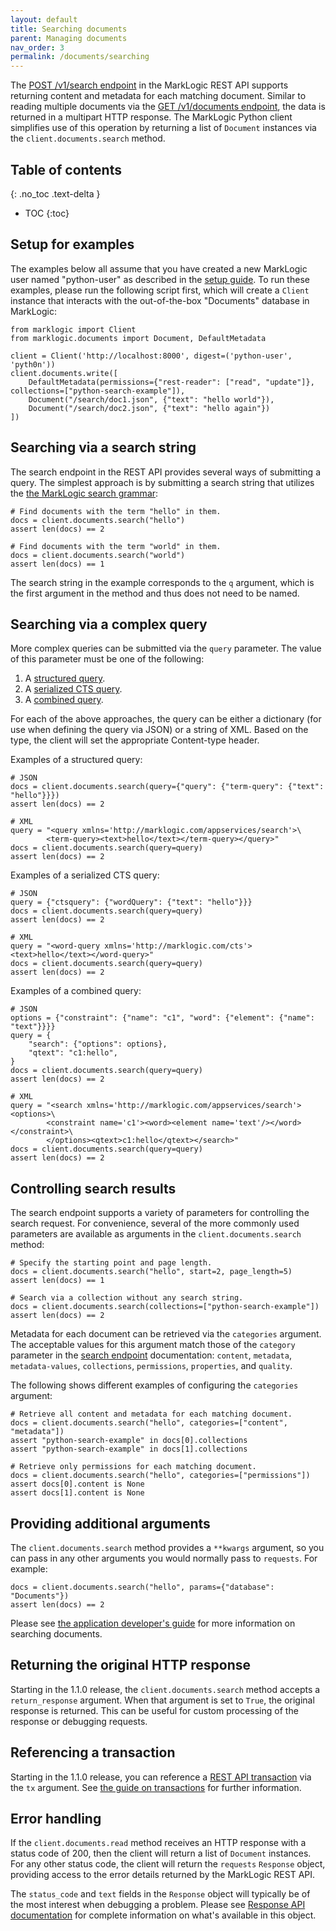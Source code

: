 ```yaml
---
layout: default
title: Searching documents
parent: Managing documents
nav_order: 3
permalink: /documents/searching
---
```


The [POST /v1/search endpoint](https://docs.marklogic.com/REST/POST/v1/search) in the MarkLogic REST API supports
returning content and metadata for each matching document. Similar to reading multiple documents via the 
[GET /v1/documents endpoint](https://docs.marklogic.com/REST/GET/v1/documents), the data is returned in a multipart
HTTP response. The MarkLogic Python client simplifies use of this operation by returning a list of `Document` instances
via the `client.documents.search` method.

## Table of contents
{: .no_toc .text-delta }

- TOC
{:toc}

## Setup for examples

The examples below all assume that you have created a new MarkLogic user named "python-user" as described in the 
[setup guide](../example-setup.md). To run these examples, please run the following script first, which will 
create a `Client` instance that interacts with the out-of-the-box "Documents" database in MarkLogic:

```
from marklogic import Client
from marklogic.documents import Document, DefaultMetadata

client = Client('http://localhost:8000', digest=('python-user', 'pyth0n'))
client.documents.write([
    DefaultMetadata(permissions={"rest-reader": ["read", "update"]}, collections=["python-search-example"]),
    Document("/search/doc1.json", {"text": "hello world"}),
    Document("/search/doc2.json", {"text": "hello again"})
])
```

## Searching via a search string

The search endpoint in the REST API provides several ways of submitting a query. The simplest approach is by submitting
a search string that utilizes the
[the MarkLogic search grammar](https://docs.marklogic.com/guide/search-dev/search-api#id_41745):

```
# Find documents with the term "hello" in them.
docs = client.documents.search("hello")
assert len(docs) == 2

# Find documents with the term "world" in them.
docs = client.documents.search("world")
assert len(docs) == 1
```

The search string in the example corresponds to the `q` argument, which is the first argument in the method and thus
does not need to be named. 

## Searching via a complex query

More complex queries can be submitted via the `query` parameter. The value of this parameter must be one of the
following:

1. A [structured query](https://docs.marklogic.com/guide/search-dev/structured-query#).
2. A [serialized CTS query](https://docs.marklogic.com/guide/rest-dev/search#id_30577).
3. A [combined query](https://docs.marklogic.com/guide/rest-dev/search#id_69918).

For each of the above approaches, the query can be either a dictionary (for use when defining the query via JSON) or 
a string of XML. Based on the type, the client will set the appropriate Content-type header. 

Examples of a structured query:

```
# JSON
docs = client.documents.search(query={"query": {"term-query": {"text": "hello"}}})
assert len(docs) == 2

# XML
query = "<query xmlns='http://marklogic.com/appservices/search'>\
        <term-query><text>hello</text></term-query></query>"
docs = client.documents.search(query=query)
assert len(docs) == 2
```

Examples of a serialized CTS query:

```
# JSON
query = {"ctsquery": {"wordQuery": {"text": "hello"}}}
docs = client.documents.search(query=query)
assert len(docs) == 2

# XML
query = "<word-query xmlns='http://marklogic.com/cts'><text>hello</text></word-query>"
docs = client.documents.search(query=query)
assert len(docs) == 2
```

Examples of a combined query:

```
# JSON
options = {"constraint": {"name": "c1", "word": {"element": {"name": "text"}}}}
query = {
    "search": {"options": options},
    "qtext": "c1:hello",
}
docs = client.documents.search(query=query)
assert len(docs) == 2

# XML
query = "<search xmlns='http://marklogic.com/appservices/search'><options>\
        <constraint name='c1'><word><element name='text'/></word></constraint>\
        </options><qtext>c1:hello</qtext></search>"
docs = client.documents.search(query=query)
assert len(docs) == 2
```

## Controlling search results

The search endpoint supports a variety of parameters for controlling the search request. For convenience, several of the
more commonly used parameters are available as arguments in the `client.documents.search` method:

```
# Specify the starting point and page length.
docs = client.documents.search("hello", start=2, page_length=5)
assert len(docs) == 1

# Search via a collection without any search string.
docs = client.documents.search(collections=["python-search-example"])
assert len(docs) == 2
```

Metadata for each document can be retrieved via the `categories` argument. The acceptable values for this argument
match those of the `category` parameter in the [search endpoint](https://docs.marklogic.com/REST/POST/v1/search)
documentation: `content`, `metadata`, `metadata-values`, `collections`, `permissions`, `properties`, and `quality`.

The following shows different examples of configuring the `categories` argument:

```
# Retrieve all content and metadata for each matching document.
docs = client.documents.search("hello", categories=["content", "metadata"])
assert "python-search-example" in docs[0].collections
assert "python-search-example" in docs[1].collections

# Retrieve only permissions for each matching document.
docs = client.documents.search("hello", categories=["permissions"])
assert docs[0].content is None
assert docs[1].content is None
```

## Providing additional arguments

The `client.documents.search` method provides a `**kwargs` argument, so you can pass in any other arguments you would
normally pass to `requests`. For example:

```
docs = client.documents.search("hello", params={"database": "Documents"})
assert len(docs) == 2
```

Please see [the application developer's guide](https://docs.marklogic.com/guide/rest-dev/search#id_49329)
for more information on searching documents.

## Returning the original HTTP response

Starting in the 1.1.0 release, the `client.documents.search` method accepts a 
`return_response` argument. When that argument is set to `True`, the original response 
is returned. This can be useful for custom processing of the response or debugging requests.

## Referencing a transaction

Starting in the 1.1.0 release, you can reference a 
[REST API transaction](https://docs.marklogic.com/REST/client/transaction-management) via the `tx` 
argument. See [the guide on transactions](../transactions.md) for further information.

## Error handling

If the `client.documents.read` method receives an HTTP response with a status code of 200, then the client will return
a list of `Document` instances. For any other status code, the client will return the `requests` `Response` object, 
providing access to the error details returned by the MarkLogic REST API.

The `status_code` and `text` fields in the `Response` object will typically be of the most interest when 
debugging a problem. Please see 
[Response API documentation](https://docs.python-requests.org/en/latest/api/#requests.Response) for complete information on what's available in this object.
